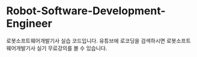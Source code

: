 # Robot-Software-Development-Engineer
로봇소프트웨어개발기사 실습 코드입니다. 유튜브에 로코딩을 검색하시면 로봇소프트웨어개발기사 실기 무료강의를 볼 수 있습니다.
